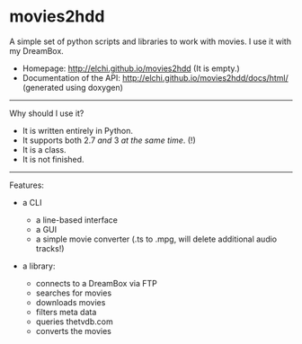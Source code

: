 movies2hdd
==========

A simple set of python scripts and libraries to work with movies. I use it with my DreamBox.

* Homepage: http://elchi.github.io/movies2hdd (It is empty.)
* Documentation of the API: http://elchi.github.io/movies2hdd/docs/html/ (generated using doxygen)

----------------------------------------------------------------------------

Why should I use it?

* It is written entirely in Python.
* It supports both 2.7 _and_ 3 _at the same time_. (!)
* It is a class.
* It is not finished.

----------------------------------------------------------------------------

Features:

* a CLI
	* a line-based interface
	* a GUI
	* a simple movie converter (.ts to .mpg, will delete additional audio tracks!)

* a library:
	* connects to a DreamBox via FTP
	* searches for movies
	* downloads movies
	* filters meta data
	* queries thetvdb.com
	* converts the movies
